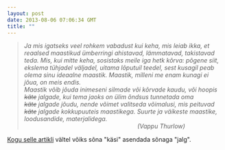 ```yaml
---
layout: post
date: 2013-08-06 07:06:34 GMT
title: ""
---
```

<blockquote>
<p><em><span>Ja mis igatseks veel rohkem vabadust kui keha, mis leiab ikka, et reaalsed maastikud &uuml;mberringi ahistavad, l&auml;mmatavad, takistavad teda. Mis, kui mitte keha, sosistaks meile iga hetk k&otilde;rva: p&otilde;gene siit, ekslema t&uuml;hjadel v&auml;ljadel, uitama l&otilde;putuil teedel, sest kusagil peab olema sinu ideaalne maastik. Maastik, milleni me enam kunagi ei j&otilde;ua, on meis endis.&nbsp;</span></em><br /><em><span>Maastik v&otilde;ib j&otilde;uda inimeseni silmade v&otilde;i k&otilde;rvade kaudu, v&otilde;i hoopis <strike>k&auml;te</strike>&nbsp;jalgade, kui tema jaoks on &uuml;lim &otilde;ndsus tunnetada oma <strike>k&auml;te</strike>&nbsp;jalgade j&otilde;udu, nende v&otilde;imet valitseda v&otilde;imalusi, mis peituvad <strike>k&auml;te</strike> jalgade kokkupuuteis maastikega. Suurte ja v&auml;ikeste maastike, loodusandide, materjalidega. <br />&nbsp; &nbsp; &nbsp; &nbsp; &nbsp; &nbsp; &nbsp; &nbsp; &nbsp; &nbsp; &nbsp; &nbsp; &nbsp; &nbsp; &nbsp; &nbsp; &nbsp; &nbsp; &nbsp; &nbsp; &nbsp; &nbsp; &nbsp; &nbsp; &nbsp; &nbsp; &nbsp; &nbsp; &nbsp; &nbsp; &nbsp; &nbsp; &nbsp; &nbsp;(Vappu Thurlow)<br /></span></em></p>
</blockquote>
<p><a href="http://www.sirp.ee/archive/2001/05.01.01/Kunst/kunst1-2.html">Kogu selle artikli</a> v&auml;ltel v&otilde;iks s&otilde;na "k&auml;si" asendada s&otilde;naga "jalg".&nbsp;</p>